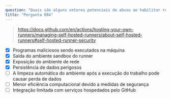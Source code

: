 ```yaml
---
question: "Quais são alguns vetores potenciais de abuso ao habilitar runners auto-hospedados em repositórios públicos? (Escolha quatro.)"
title: "Pergunta 084"
---
```


> https://docs.github.com/en/actions/hosting-your-own-runners/managing-self-hosted-runners/about-self-hosted-runners#self-hosted-runner-security
- [x] Programas maliciosos sendo executados na máquina
- [x] Saída do ambiente sandbox do runner
- [x] Exposição do ambiente de rede
- [x] Persistência de dados perigosos
- [ ] A limpeza automática do ambiente após a execução do trabalho pode causar perda de dados
- [ ] Menor eficiência computacional devido a medidas de segurança
- [ ] Integração limitada com serviços hospedados pelo GitHub
